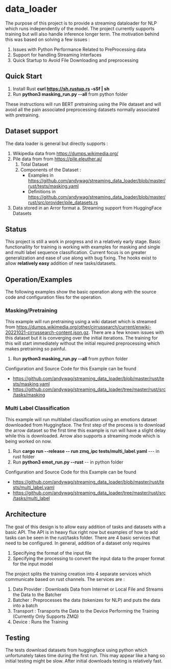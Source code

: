 # data_loader

The purpose of this project is to provide a streaming dataloader for NLP which runs independently of the model. The project currently supports training but will also handle inference longer term. The motivation behind this was based on solving a few issues : 

1. Issues with Python Performance Related to PreProcessing data
2. Support for handling Streaming Interfaces
3. Quick Startup to Avoid File Downloading and preprocessing

## Quick Start

1. Install Rust **curl https://sh.rustup.rs -sSf | sh**
2. Run **python3 masking_run.py --all** from python folder

These instructions will run BERT pretraining using the Pile dataset and will avoid all the pain associated preprocessing datasets normally associated with pretraining. 

## Dataset support

The data loader is general but directly supports : 

1. Wikipedia data from https://dumps.wikimedia.org/
2. Pile data from from https://pile.eleuther.ai/
    1. Total Dataset
    2. Components of the Dataset :  
        * Examples in https://github.com/andywag/streaming_data_loader/blob/master/rust/tests/masking.yaml
        * Definitions in https://github.com/andywag/streaming_data_loader/blob/master/rust/src/provider/pile_datasets.rs
3. Data stored in an Arror format
    a. Streaming support from HuggingFace Datasets

## Status

This project is still a work in progress and in a relatively early stage. Basic functionallity for training is working with examples for masking and single and multi label sequence classification. Current focus is on greater generalization and ease of use along with bug fixing. The hooks exist to allow **relatively easy** addition of new tasks/datasets. 

## Operation/Examples

The following examples show the basic operation along with the source code and configuration files for the operation. 

### Masking/Pretraining

This example will run pretraining using a wiki dataset which is streamed from https://dumps.wikimedia.org/other/cirrussearch/current/enwiki-20221021-cirrussearch-content.json.gz. There are a few known issues with this dataset but it is converging over the initial iterations. The training for this will start immediately without the initial required preprocessing which makes pretraining so painful. 

1. Run **python3 masking_run.py --all** from python folder

Configuration and Source Code for this Example can be found
* https://github.com/andywag/streaming_data_loader/blob/master/rust/tests/masking.yaml
* https://github.com/andywag/streaming_data_loader/tree/master/rust/src/tasks/masking

### Multi Label Classification

This example will run multilabel classification using an emotions dataset downloaded from Huggingface. The first step of the process is to download the arrow dataset so the first time this example is run will have a slight delay while this is downloaded. Arrow also supports a streaming mode which is being worked on now. 

1. Run **cargo run --release -- run zmq_ipc tests/multi_label.yaml** --- in rust folder 
2. Run **python3 emot_run.py --rust** -- in python folder

Configuration and Source Code for this Example can be found
* https://github.com/andywag/streaming_data_loader/blob/master/rust/tests/multi_label.yaml
* https://github.com/andywag/streaming_data_loader/tree/master/rust/src/tasks/multi_label


## Architecture

The goal of this design is to allow easy addition of tasks and datasets with a basic API. The API is in heavy flux right now but examples of how to add tasks can be seen in the rust/tasks folder. There are 4 basic services that need to be configured. In general, addition of a dataset only requires 

1. Specifying the format of the input file
2. Specifying the processing to convert the input data to the proper format for the input model

The project splits the training creation into 4 separate services which communicate based on rust channels. The services are : 

1. Data Provider : Downloads Data from Internet or Local File and Streams the Data to the Batcher
2. Batcher : Preprocesses the data (tokenizes for NLP) and puts the data into a batch
3. Transport : Transports the Data to the Device Performing the Training (Currently Only Supports ZMQ)
4. Device : Runs the Training


## Testing

The tests download datasets from huggingface using python which unfortunately takes time during the first run. This may appear like a hang so initial testing might be slow. After initial downloads testing is relatively fast. 





